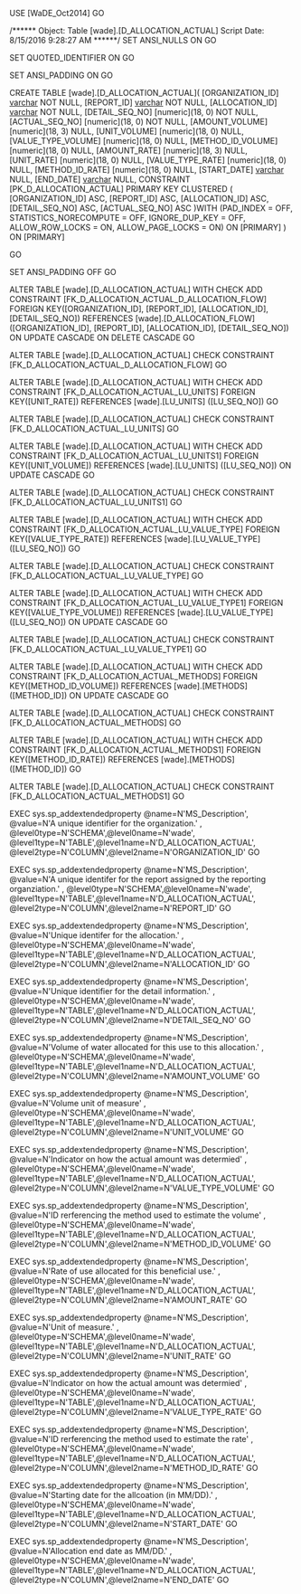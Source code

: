 ﻿USE [WaDE_Oct2014]
GO

/****** Object:  Table [wade].[D_ALLOCATION_ACTUAL]    Script Date: 8/15/2016 9:28:27 AM ******/
SET ANSI_NULLS ON
GO

SET QUOTED_IDENTIFIER ON
GO

SET ANSI_PADDING ON
GO

CREATE TABLE [wade].[D_ALLOCATION_ACTUAL](
	[ORGANIZATION_ID] [varchar](10) NOT NULL,
	[REPORT_ID] [varchar](35) NOT NULL,
	[ALLOCATION_ID] [varchar](60) NOT NULL,
	[DETAIL_SEQ_NO] [numeric](18, 0) NOT NULL,
	[ACTUAL_SEQ_NO] [numeric](18, 0) NOT NULL,
	[AMOUNT_VOLUME] [numeric](18, 3) NULL,
	[UNIT_VOLUME] [numeric](18, 0) NULL,
	[VALUE_TYPE_VOLUME] [numeric](18, 0) NULL,
	[METHOD_ID_VOLUME] [numeric](18, 0) NULL,
	[AMOUNT_RATE] [numeric](18, 3) NULL,
	[UNIT_RATE] [numeric](18, 0) NULL,
	[VALUE_TYPE_RATE] [numeric](18, 0) NULL,
	[METHOD_ID_RATE] [numeric](18, 0) NULL,
	[START_DATE] [varchar](5) NULL,
	[END_DATE] [varchar](5) NULL,
 CONSTRAINT [PK_D_ALLOCATION_ACTUAL] PRIMARY KEY CLUSTERED 
(
	[ORGANIZATION_ID] ASC,
	[REPORT_ID] ASC,
	[ALLOCATION_ID] ASC,
	[DETAIL_SEQ_NO] ASC,
	[ACTUAL_SEQ_NO] ASC
)WITH (PAD_INDEX = OFF, STATISTICS_NORECOMPUTE = OFF, IGNORE_DUP_KEY = OFF, ALLOW_ROW_LOCKS = ON, ALLOW_PAGE_LOCKS = ON) ON [PRIMARY]
) ON [PRIMARY]

GO

SET ANSI_PADDING OFF
GO

ALTER TABLE [wade].[D_ALLOCATION_ACTUAL]  WITH CHECK ADD  CONSTRAINT [FK_D_ALLOCATION_ACTUAL_D_ALLOCATION_FLOW] FOREIGN KEY([ORGANIZATION_ID], [REPORT_ID], [ALLOCATION_ID], [DETAIL_SEQ_NO])
REFERENCES [wade].[D_ALLOCATION_FLOW] ([ORGANIZATION_ID], [REPORT_ID], [ALLOCATION_ID], [DETAIL_SEQ_NO])
ON UPDATE CASCADE
ON DELETE CASCADE
GO

ALTER TABLE [wade].[D_ALLOCATION_ACTUAL] CHECK CONSTRAINT [FK_D_ALLOCATION_ACTUAL_D_ALLOCATION_FLOW]
GO

ALTER TABLE [wade].[D_ALLOCATION_ACTUAL]  WITH CHECK ADD  CONSTRAINT [FK_D_ALLOCATION_ACTUAL_LU_UNITS] FOREIGN KEY([UNIT_RATE])
REFERENCES [wade].[LU_UNITS] ([LU_SEQ_NO])
GO

ALTER TABLE [wade].[D_ALLOCATION_ACTUAL] CHECK CONSTRAINT [FK_D_ALLOCATION_ACTUAL_LU_UNITS]
GO

ALTER TABLE [wade].[D_ALLOCATION_ACTUAL]  WITH CHECK ADD  CONSTRAINT [FK_D_ALLOCATION_ACTUAL_LU_UNITS1] FOREIGN KEY([UNIT_VOLUME])
REFERENCES [wade].[LU_UNITS] ([LU_SEQ_NO])
ON UPDATE CASCADE
GO

ALTER TABLE [wade].[D_ALLOCATION_ACTUAL] CHECK CONSTRAINT [FK_D_ALLOCATION_ACTUAL_LU_UNITS1]
GO

ALTER TABLE [wade].[D_ALLOCATION_ACTUAL]  WITH CHECK ADD  CONSTRAINT [FK_D_ALLOCATION_ACTUAL_LU_VALUE_TYPE] FOREIGN KEY([VALUE_TYPE_RATE])
REFERENCES [wade].[LU_VALUE_TYPE] ([LU_SEQ_NO])
GO

ALTER TABLE [wade].[D_ALLOCATION_ACTUAL] CHECK CONSTRAINT [FK_D_ALLOCATION_ACTUAL_LU_VALUE_TYPE]
GO

ALTER TABLE [wade].[D_ALLOCATION_ACTUAL]  WITH CHECK ADD  CONSTRAINT [FK_D_ALLOCATION_ACTUAL_LU_VALUE_TYPE1] FOREIGN KEY([VALUE_TYPE_VOLUME])
REFERENCES [wade].[LU_VALUE_TYPE] ([LU_SEQ_NO])
ON UPDATE CASCADE
GO

ALTER TABLE [wade].[D_ALLOCATION_ACTUAL] CHECK CONSTRAINT [FK_D_ALLOCATION_ACTUAL_LU_VALUE_TYPE1]
GO

ALTER TABLE [wade].[D_ALLOCATION_ACTUAL]  WITH CHECK ADD  CONSTRAINT [FK_D_ALLOCATION_ACTUAL_METHODS] FOREIGN KEY([METHOD_ID_VOLUME])
REFERENCES [wade].[METHODS] ([METHOD_ID])
ON UPDATE CASCADE
GO

ALTER TABLE [wade].[D_ALLOCATION_ACTUAL] CHECK CONSTRAINT [FK_D_ALLOCATION_ACTUAL_METHODS]
GO

ALTER TABLE [wade].[D_ALLOCATION_ACTUAL]  WITH CHECK ADD  CONSTRAINT [FK_D_ALLOCATION_ACTUAL_METHODS1] FOREIGN KEY([METHOD_ID_RATE])
REFERENCES [wade].[METHODS] ([METHOD_ID])
GO

ALTER TABLE [wade].[D_ALLOCATION_ACTUAL] CHECK CONSTRAINT [FK_D_ALLOCATION_ACTUAL_METHODS1]
GO

EXEC sys.sp_addextendedproperty @name=N'MS_Description', @value=N'A unique identifier for the organization.' , @level0type=N'SCHEMA',@level0name=N'wade', @level1type=N'TABLE',@level1name=N'D_ALLOCATION_ACTUAL', @level2type=N'COLUMN',@level2name=N'ORGANIZATION_ID'
GO

EXEC sys.sp_addextendedproperty @name=N'MS_Description', @value=N'A unique identifer for the report assigned by the reporting organziation.' , @level0type=N'SCHEMA',@level0name=N'wade', @level1type=N'TABLE',@level1name=N'D_ALLOCATION_ACTUAL', @level2type=N'COLUMN',@level2name=N'REPORT_ID'
GO

EXEC sys.sp_addextendedproperty @name=N'MS_Description', @value=N'Unique identifer for the allocation.' , @level0type=N'SCHEMA',@level0name=N'wade', @level1type=N'TABLE',@level1name=N'D_ALLOCATION_ACTUAL', @level2type=N'COLUMN',@level2name=N'ALLOCATION_ID'
GO

EXEC sys.sp_addextendedproperty @name=N'MS_Description', @value=N'Unique identifier for the detail information.' , @level0type=N'SCHEMA',@level0name=N'wade', @level1type=N'TABLE',@level1name=N'D_ALLOCATION_ACTUAL', @level2type=N'COLUMN',@level2name=N'DETAIL_SEQ_NO'
GO

EXEC sys.sp_addextendedproperty @name=N'MS_Description', @value=N'Volume of water allocated for this use to this allocation.' , @level0type=N'SCHEMA',@level0name=N'wade', @level1type=N'TABLE',@level1name=N'D_ALLOCATION_ACTUAL', @level2type=N'COLUMN',@level2name=N'AMOUNT_VOLUME'
GO

EXEC sys.sp_addextendedproperty @name=N'MS_Description', @value=N'Volume unit of measure' , @level0type=N'SCHEMA',@level0name=N'wade', @level1type=N'TABLE',@level1name=N'D_ALLOCATION_ACTUAL', @level2type=N'COLUMN',@level2name=N'UNIT_VOLUME'
GO

EXEC sys.sp_addextendedproperty @name=N'MS_Description', @value=N'Indicator on how the actual amount was determied' , @level0type=N'SCHEMA',@level0name=N'wade', @level1type=N'TABLE',@level1name=N'D_ALLOCATION_ACTUAL', @level2type=N'COLUMN',@level2name=N'VALUE_TYPE_VOLUME'
GO

EXEC sys.sp_addextendedproperty @name=N'MS_Description', @value=N'ID rerferencing the method used to estimate the volume' , @level0type=N'SCHEMA',@level0name=N'wade', @level1type=N'TABLE',@level1name=N'D_ALLOCATION_ACTUAL', @level2type=N'COLUMN',@level2name=N'METHOD_ID_VOLUME'
GO

EXEC sys.sp_addextendedproperty @name=N'MS_Description', @value=N'Rate of use allocated for this beneficial use.' , @level0type=N'SCHEMA',@level0name=N'wade', @level1type=N'TABLE',@level1name=N'D_ALLOCATION_ACTUAL', @level2type=N'COLUMN',@level2name=N'AMOUNT_RATE'
GO

EXEC sys.sp_addextendedproperty @name=N'MS_Description', @value=N'Unit of measure.' , @level0type=N'SCHEMA',@level0name=N'wade', @level1type=N'TABLE',@level1name=N'D_ALLOCATION_ACTUAL', @level2type=N'COLUMN',@level2name=N'UNIT_RATE'
GO

EXEC sys.sp_addextendedproperty @name=N'MS_Description', @value=N'Indicator on how the actual amount was determied' , @level0type=N'SCHEMA',@level0name=N'wade', @level1type=N'TABLE',@level1name=N'D_ALLOCATION_ACTUAL', @level2type=N'COLUMN',@level2name=N'VALUE_TYPE_RATE'
GO

EXEC sys.sp_addextendedproperty @name=N'MS_Description', @value=N'ID rerferencing the method used to estimate the rate' , @level0type=N'SCHEMA',@level0name=N'wade', @level1type=N'TABLE',@level1name=N'D_ALLOCATION_ACTUAL', @level2type=N'COLUMN',@level2name=N'METHOD_ID_RATE'
GO

EXEC sys.sp_addextendedproperty @name=N'MS_Description', @value=N'Starting date for the allcoation (in MM/DD).' , @level0type=N'SCHEMA',@level0name=N'wade', @level1type=N'TABLE',@level1name=N'D_ALLOCATION_ACTUAL', @level2type=N'COLUMN',@level2name=N'START_DATE'
GO

EXEC sys.sp_addextendedproperty @name=N'MS_Description', @value=N'Allocation end date as MM/DD.' , @level0type=N'SCHEMA',@level0name=N'wade', @level1type=N'TABLE',@level1name=N'D_ALLOCATION_ACTUAL', @level2type=N'COLUMN',@level2name=N'END_DATE'
GO